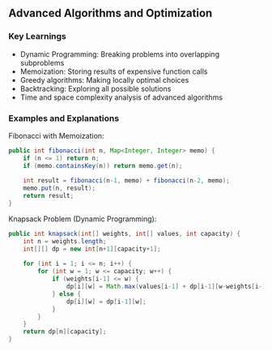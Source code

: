 ## Advanced Algorithms and Optimization

### Key Learnings
- Dynamic Programming: Breaking problems into overlapping subproblems
- Memoization: Storing results of expensive function calls
- Greedy algorithms: Making locally optimal choices
- Backtracking: Exploring all possible solutions
- Time and space complexity analysis of advanced algorithms

### Examples and Explanations
Fibonacci with Memoization:
```java
public int fibonacci(int n, Map<Integer, Integer> memo) {
    if (n <= 1) return n;
    if (memo.containsKey(n)) return memo.get(n);
    
    int result = fibonacci(n-1, memo) + fibonacci(n-2, memo);
    memo.put(n, result);
    return result;
}
```

Knapsack Problem (Dynamic Programming):
```java
public int knapsack(int[] weights, int[] values, int capacity) {
    int n = weights.length;
    int[][] dp = new int[n+1][capacity+1];
    
    for (int i = 1; i <= n; i++) {
        for (int w = 1; w <= capacity; w++) {
            if (weights[i-1] <= w) {
                dp[i][w] = Math.max(values[i-1] + dp[i-1][w-weights[i-1]], dp[i-1][w]);
            } else {
                dp[i][w] = dp[i-1][w];
            }
        }
    }
    return dp[n][capacity];
}
```